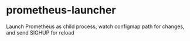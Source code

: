 # prometheus-launcher
Launch Prometheus as child process, watch configmap path for changes, and send SIGHUP for reload
